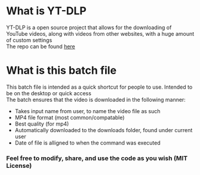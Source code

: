 # What is YT-DLP
YT-DLP is a open source project that allows for the downloading of YouTube videos, along with videos from other websites, with a huge amount of custom settings
<br> The repo can be found [here](https://github.com/yt-dlp/yt-dlp)


# What is this batch file
This batch file is intended as a quick shortcut for people to use. Intended to be on the desktop or quick access <br>
The batch ensures that the video is downloaded in the following manner: <br>
- Takes input name from user, to name the video file as such
- MP4 file format (most common/compatable)
- Best quality (for mp4)
- Automatically downloaded to the downloads folder, found under current user
- Date of file is alligned to when the command was executed

### Feel free to modify, share, and use the code as you wish (MIT License)
